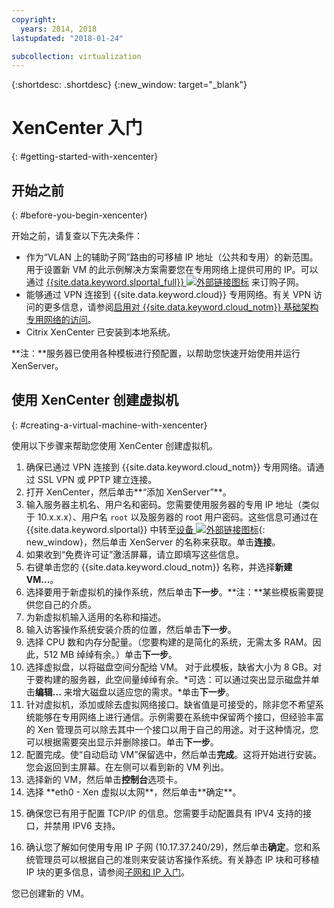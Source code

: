 ```yaml
---
copyright:
  years: 2014, 2018
lastupdated: "2018-01-24"

subcollection: virtualization
---
```


{:shortdesc: .shortdesc}
{:new_window: target="_blank"}

# XenCenter 入门
{: #getting-started-with-xencenter}

## 开始之前
{: #before-you-begin-xencenter}

开始之前，请复查以下先决条件：

- 作为“VLAN 上的辅助子网”路由的可移植 IP 地址（公共和专用）的新范围。用于设置新 VM 的此示例解决方案需要您在专用网络上提供可用的 IP。可以通过 [{{site.data.keyword.slportal_full}} ![外部链接图标](../../icons/launch-glyph.svg "外部链接图标")](https://control.softlayer.com/network/subnets/order) 来订购子网。
- 能够通过 VPN 连接到 {{site.data.keyword.cloud}} 专用网络。有关 VPN 访问的更多信息，请参阅[启用对 {{site.data.keyword.cloud_notm}} 基础架构专用网络的访问](/docs/customer-portal?topic=customer-portal-getting-started#enable-private-network)。
- Citrix XenCenter 已安装到本地系统。<!-- . https://downloads.service.softlayer.com/citrix/xen/-->

**注：**服务器已使用各种模板进行预配置，以帮助您快速开始使用并运行 XenServer。

## 使用 XenCenter 创建虚拟机
{: #creating-a-virtual-machine-with-xencenter}

使用以下步骤来帮助您使用 XenCenter 创建虚拟机。

1. 确保已通过 VPN 连接到 {{site.data.keyword.cloud_notm}} 专用网络。请通过 SSL VPN 或 PPTP 建立连接。
2. 打开 XenCenter，然后单击**“添加 XenServer”**。
3. 输入服务器主机名、用户名和密码。您需要使用服务器的专用 IP 地址（类似于 10.x.x.x）、用户名 `root` 以及服务器的 root 用户密码。这些信息可通过在 {{site.data.keyword.slportal}} 中转至[设备 ![外部链接图标](../../icons/launch-glyph.svg "外部链接图标")](https://control.softlayer.com/devices){: new_window}，然后单击 XenServer 的名称来获取。单击**连接**。
4. 如果收到“免费许可证”激活屏幕，请立即填写这些信息。
5. 右键单击您的 {{site.data.keyword.cloud_notm}} 名称，并选择**新建 VM...**。<!--You can now create your first Virtual Machine. Create a CentOS virtual machine with a disk of 10 GB and have both Public and Private Networks functioning-->
6. 选择要用于新虚拟机的操作系统，然后单击**下一步**。**注：**某些模板需要提供您自己的介质。<!--Because you are using CentOS, you can use {{site.data.keyword.BluSoftlayer_notm}} private mirrors for CentOS to get our installation going.Select a version of CentOS and then click **Next**.-->
7. 为新虚拟机输入适用的名称和描述。
8. 输入访客操作系统安装介质的位置，然后单击**下一步**。<!-- In the example, {{site.data.keyword.BluSoftlayer_notm}} a CentOS mirror is used as installation media. Provide the Install URL of: https://mirrors.service.softlayer.com/centos/5/os/x86_64 and click **Next**.
  *A trailing ‘/’ at the end of the URL can sometimes break the installation.*
  *This mirror is available only on the {{site.data.keyword.BluSoftlayer_notm}} Private Network. The full mirror's contents are  available here: https://mirrors.service.softlayer.com/.-->
9. 选择 CPU 数和内存分配量。（您要构建的是简化的系统，无需太多 RAM。因此，512 MB 绰绰有余。）单击**下一步**。
10. 选择虚拟盘，以将磁盘空间分配给 VM。<!--Remember that this is like adding hard disks, it is not like partitioning your system. Partitioning is done during the installation of the OS.--> 对于此模板，缺省大小为 8 GB。对于要构建的服务器，此空间量绰绰有余。*可选：可以通过突出显示磁盘并单击**编辑...** 来增大磁盘以适应您的需求。*单击**下一步**。
11. 针对虚拟机，添加或除去虚拟网络接口。缺省值是可接受的，除非您不希望系统能够在专用网络上进行通信。示例需要在系统中保留两个接口，但经验丰富的 Xen 管理员可以除去其中一个接口以用于自己的用途。对于这种情况，您可以根据需要突出显示并删除接口。单击**下一步**。
12. 配置完成。使“自动启动 VM”保留选中，然后单击**完成**。这将开始进行安装。您会返回到主屏幕。在左侧可以看到新的 VM 列出。
13. 选择新的 VM，然后单击**控制台**选项卡。 <!--You can now see that your system is booted into the CentOS installer awaiting your input.-->
14. <!--All of the parameters of a CentOS installation are outside of the scope of this article and will need to be customized by your System Administrator, but this article will provide some specific pieces of information that you need to complete the installation. Select your language to get started. The CentOS installer will then ask you for assistance in configuring the Networking Devices in the system.-->选择 **eth0 - Xen 虚拟以太网**，然后单击**确定**。
  <!--![14](images/14.png)-->
15. <!--In the pre-requisite notes, we made sure that we already had a set of Portable IP Addresses routed as "Secondary on VLAN" ready for this installation.--> 确保您已有用于配置 TCP/IP 的信息。您需要手动配置具有 IPV4 支持的接口，并禁用 IPV6 支持。
  <!--[15](images/15.png)-->
16. 确认您了解如何使用专用 IP 子网 (10.17.37.240/29)，然后单击**确定**<!-- to go to the CentOS installer-->。您和系统管理员可以根据自己的准则来安装访客操作系统。有关静态 IP 块和可移植 IP 块的更多信息，请参阅[子网和 IP 入门](/docs/infrastructure/subnets?topic=subnets-getting-started-subnets-ips#getting-started-subnets-ips)。

您已创建新的 VM。
